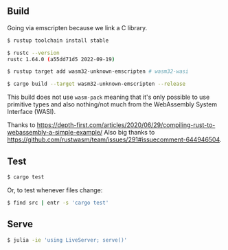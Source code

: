 ## Build

Going via emscripten because we link a C library.

```sh
$ rustup toolchain install stable

$ rustc --version
rustc 1.64.0 (a55dd71d5 2022-09-19)

$ rustup target add wasm32-unknown-emscripten # wasm32-wasi

$ cargo build --target wasm32-unknown-emscripten --release
```

This build does not use `wasm-pack` meaning that it's only possible to use primitive types and also nothing/not much from the WebAssembly System Interface (WASI).

Thanks to https://depth-first.com/articles/2020/06/29/compiling-rust-to-webassembly-a-simple-example/
Also big thanks to https://github.com/rustwasm/team/issues/291#issuecomment-644946504.

## Test

```sh
$ cargo test
```

Or, to test whenever files change:

```sh
$ find src | entr -s 'cargo test'
```

## Serve

```sh
$ julia -ie 'using LiveServer; serve()'
```
